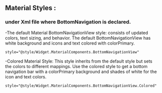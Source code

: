 ## Material Styles : 
### under Xml file where BottomNavigation is declared.
-The default Material BottomNavigationView style: consists of updated colors, text sizing, and behavior. The default BottomNavigationView has white background and icons and text colored with colorPrimary.
```
style="@style/Widget.MaterialComponents.BottomNavigationView"
```

-Colored Material Style:
This style inherits from the default style but sets the colors to different mappings. Use the colored style to get a bottom navigation bar with a colorPrimary background and shades of white for the icon and text colors.
```
style="@style/Widget.MaterialComponents.BottomNavigationView.Colored"
```
